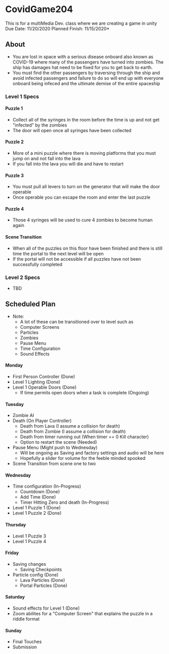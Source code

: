 # CovidGame204
This is for a multiMedia Dev. class where we are creating a game in unity
Due Date: 11/20/2020 Planned Finish: 11/15/2020*
## About
- You are lost in space with a serious disease onboard also known as COVID-19 where many of the passengers have turned into zombies. The ship has damages hat need to be fixed for you to get back to earth.
- You must find the other passengers by traversing through the ship and avoid infected passengers and failure to do so will end up with everyone onboard being infeced and the ultimate demise of the entire spaceship 

### Level 1 Specs

#### Puzzle 1
- Collect all of the syringes in the room before the time is up and not get "infected" by the zombies
- The door will open once all syringes have been collected

#### Puzzle 2
- More of a mini puzzle where there is moving platforms that you must jump on and not fall into the lava
- If you fall into the lava you will die and have to restart

#### Puzzle 3
- You must pull all levers to turn on the generator that will make the door operable
- Once operable you can escape the room and enter the last puzzle

#### Puzzle 4
- Those 4 syringes will be used to cure 4 zombies to become human again

#### Scene Transition
- When all of the puzzles on this floor have been finished and there is still time the portal to the next level will be open
- If the portal will not be accessible if all puzzles have not been successfully completed

### Level 2 Specs
- TBD

## Scheduled Plan
- Note:
  - A lot of these can be transitioned over to level such as
   - Computer Screens
   - Particles
   - Zombies
   - Pause Menu
   - Time Configuration
   - Sound Effects
   
#### Monday
- First Person Controller (Done)
- Level 1 Lighting (Done)
- Level 1 Operable Doors (Done)
  - If time permits open doors when a task is complete (Ongoing)

#### Tuesday
- Zombie AI
- Death (On Player Controller)
  - Death from Lava (I assume a collision for death)
  - Death from Zombie (I assume a collision for death)
  - Death from timer running out (When timer == 0 Kill character)
   - Option to restart the scene (Needed)
- Pause Menu (Might push to Wednesday)
  - Will be ongoing as Saving and factory settings and audio will be here 
  - Hopefully a slider for volume for the feeble minded spooked
- Scene Transition from scene one to two

#### Wednesday
- Time configuration (In-Progress)
  - Countdown (Done)
  - Add Time (Done)
  - Timer Hitting Zero and death (In-Progress)
- Level 1 Puzzle 1 (Done)
- Level 1 Puzzle 2 (Done)

#### Thursday
- Level 1 Puzzle 3
- Level 1 Puzzle 4

#### Friday
- Saving changes
  - Saving Checkpoints
- Particle config (Done)
  - Lava Particles (Done)
  - Portal Particles (Done)

#### Saturday
- Sound effects for Level 1 (Done)
- Zoom abilites for a "Computer Screen" that explains the puzzle in a riddle format

#### Sunday
- Final Touches 
- Submission 

